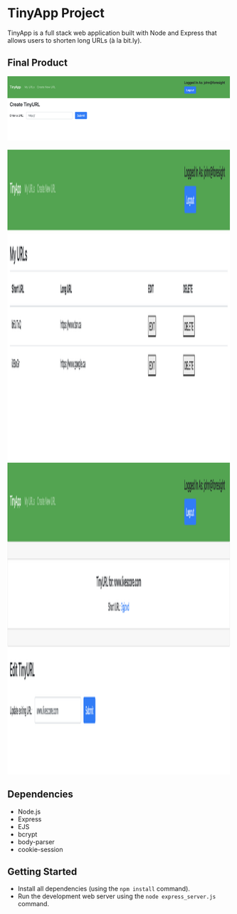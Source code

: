 # TinyApp Project

TinyApp is a full stack web application built with Node and Express that allows users to shorten long URLs (à la bit.ly).

## Final Product
<!-- 
!["Short URL and their corresponding long URL show page"](https://github.com/foresightJ/tinyapp/blob/master/docs/urls_page.png)

!["Create a new short URL page"](https://github.com/foresightJ/tinyapp/blob/master/docs/create_url_page.png)

!["Secure login Page"](https://github.com/foresightJ/tinyapp/blob/master/docs/login_prompt.png) -->



 
<img src="./docs/createUrl.png?raw=true" width= "500px" height="145px" alt="tweeter Desktop View"> &nbsp; &nbsp; 
<img src="./docs/myUrls.png?raw=true" width= "500px" height="700px" alt="tweeter mobile view">
<img src="./docs/updateUrl.png?raw=true" width= "500px" height="700px" alt="tweeter mobile view">



## Dependencies

- Node.js
- Express
- EJS
- bcrypt
- body-parser
- cookie-session

## Getting Started

- Install all dependencies (using the `npm install` command).
- Run the development web server using the `node express_server.js` command.
